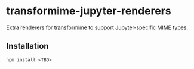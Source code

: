 # transformime-jupyter-renderers

Extra renderers for [transformime](https://github.com/nteract/transformime) to support Jupyter-specific MIME types.

## Installation

```
npm install <TBD>
```
